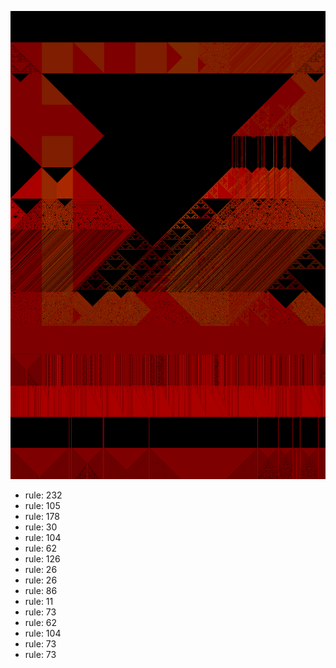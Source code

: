 ![photo](./output.png) 
 * rule: 232
* rule: 105
* rule: 178
* rule: 30
* rule: 104
* rule: 62
* rule: 126
* rule: 26
* rule: 26
* rule: 86
* rule: 11
* rule: 73
* rule: 62
* rule: 104
* rule: 73
* rule: 73
